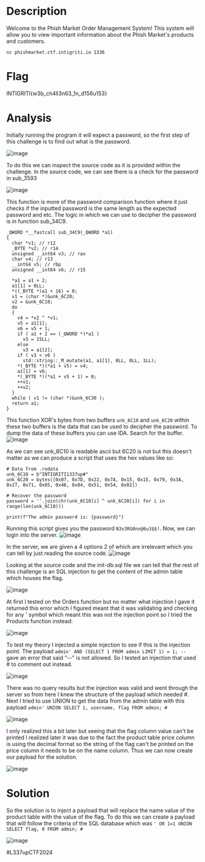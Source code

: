 # Description
Welcome to the Phish Market Order Management System! This system will allow you to view important information about the Phish Market's products and customers.

`nc phishmarket.ctf.intigriti.io 1336`

# Flag 
INTIGRITI{w3b_ch4ll3n63_1n_d156u153}

# Analysis
Initially running the program it will expect a password, so the first step of this challenge is to find out what is the password.

![image](https://github.com/user-attachments/assets/6403fd0d-6a25-49fd-8138-2cc0996e0e9a)

To do this we can inspect the source code as it is provided within the challenge. In the source code, we can see there is a check for the password in sub_3593

![image](https://github.com/user-attachments/assets/98f2bdb7-de7b-4b89-9668-9554d7dbd4fc)

This function is more of the password comparison function where it just checks if the inputted password is the same length as the expected password and etc. The logic in which we can use to decipher the password is in function sub_34C9.
```
_QWORD *__fastcall sub_34C9(_QWORD *a1)
{
  char *v1; // r12
  _BYTE *v2; // r14
  unsigned __int64 v3; // rax
  char v4; // r13
  __int64 v5; // rbp
  unsigned __int64 v6; // r15

  *a1 = a1 + 2;
  a1[1] = 0LL;
  *((_BYTE *)a1 + 16) = 0;
  v1 = (char *)&unk_6C20;
  v2 = &unk_6C10;
  do
  {
    v4 = *v2 ^ *v1;
    v5 = a1[1];
    v6 = v5 + 1;
    if ( a1 + 2 == (_QWORD *)*a1 )
      v3 = 15LL;
    else
      v3 = a1[2];
    if ( v3 < v6 )
      std::string::_M_mutate(a1, a1[1], 0LL, 0LL, 1LL);
    *(_BYTE *)(*a1 + v5) = v4;
    a1[1] = v6;
    *(_BYTE *)(*a1 + v5 + 1) = 0;
    ++v1;
    ++v2;
  }
  while ( v1 != (char *)&unk_6C30 );
  return a1;
}
```

This function XOR's bytes from two buffers `unk_6C10` and `unk_6C20` within these two buffers is the data that can be used to decipher the password. To dump the data of these buffers you can use IDA. Search for the buffer.
![image](https://github.com/user-attachments/assets/526350a3-c1b2-4193-8c40-6bd20164c834)

As we can see unk_6C10 is readable ascii but 6C20 is not but this doesn't matter as we can produce a script that uses the hex values like so:

```
# Data from .rodata
unk_6C10 = b"INTIGRITI1337up#"
unk_6C20 = bytes([0x07, 0x7D, 0x22, 0x7A, 0x15, 0x15, 0x79, 0x3A, 0x27, 0x71, 0x05, 0x46, 0x04, 0x51, 0x54, 0x02])

# Recover the password
password = ''.join(chr(unk_6C10[i] ^ unk_6C20[i]) for i in range(len(unk_6C10)))

print(f"The admin password is: {password}")

```

Running this script gives you the password `N3v3RG0nn@6u3$$!`. Now, we can login into the server.
![image](https://github.com/user-attachments/assets/f64fbb91-0c2e-409a-8095-e1f579a2cafb)

In the server, we are given a 4 options 2 of which are irrelevant which you can tell by just reading the source code.
![image](https://github.com/user-attachments/assets/53b86299-c12c-400c-9a3e-82a91243b319)

Looking at the source code and the init-db.sql file we can tell that the rest of this challenge is an SQL injection to get the content of the admin table which houses the flag. 

![image](https://github.com/user-attachments/assets/dd6ef5a5-ca5e-472c-a9cf-897737ccac8a)

At first I tested on the Orders function but no matter what injection I gave it returned this error which I figured meant that it was validating and checking for any ' symbol which meant this was not the injection point so I tried the Products function instead:

![image](https://github.com/user-attachments/assets/e2214c07-2e89-4dd2-bc4c-6ef3ba4cede3)

To test my theory I injected a simple injection to see if this is the injection point. The payload `admin' AND (SELECT 1 FROM admin LIMIT 1) = 1; --` gave an error that said "--" is not allowed. So I tested an injection that used # to comment out instead. 

![image](https://github.com/user-attachments/assets/d0bfbe22-86e4-4f3a-aef6-19771ed24272)

There was no query results but the injection was valid and went through the server so from here I knew the structure of the payload which needed #. Next I tried to use UNION to get the data from the admin table with this payload `admin' UNION SELECT 1, username, flag FROM admin; # `

![image](https://github.com/user-attachments/assets/6db65deb-6eee-4287-978b-efac9684762c)

I only realized this a bit later but seeing that the flag column value can't be printed I realized later it was due to the fact the product table price column is using the decimal format so the string of the flag can't be printed on the price column it needs to be on the name column. Thus we can now create our payload for the solution.

![image](https://github.com/user-attachments/assets/5c5996bf-14c1-4026-881c-830c7cf84f1e)


# Solution
So the solution is to inject a payload that will replace the name value of the product table with the value of the flag. To do this we can create a payload that will follow the criteria of the SQL database which was `' OR 1=1 UNION SELECT flag, 0 FROM admin; #`

![image](https://github.com/user-attachments/assets/1edf0773-6ec6-4edf-9424-5c7a874061ea)

#L337upCTF2024 
